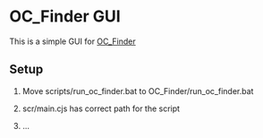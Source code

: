 # OC_Finder GUI

This is a simple GUI for [OC_Finder](https://github.com/kiharalab/OC_Finder)

## Setup

1. Move scripts/run_oc_finder.bat to OC_Finder/run_oc_finder.bat

2. scr/main.cjs has correct path for the script

3. ...
